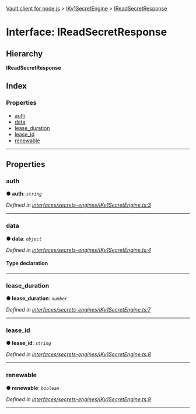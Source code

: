 [Vault client for node.js](../README.md) > [IKv1SecretEngine](../modules/ikv1secretengine.md) > [IReadSecretResponse](../interfaces/ikv1secretengine.ireadsecretresponse.md)

# Interface: IReadSecretResponse

## Hierarchy

**IReadSecretResponse**

## Index

### Properties

* [auth](ikv1secretengine.ireadsecretresponse.md#auth)
* [data](ikv1secretengine.ireadsecretresponse.md#data)
* [lease_duration](ikv1secretengine.ireadsecretresponse.md#lease_duration)
* [lease_id](ikv1secretengine.ireadsecretresponse.md#lease_id)
* [renewable](ikv1secretengine.ireadsecretresponse.md#renewable)

---

## Properties

<a id="auth"></a>

###  auth

**● auth**: *`string`*

*Defined in [interfaces/secrets-engines/IKv1SecretEngine.ts:3](https://github.com/theogravity/vault-tacular/blob/ffc4ac1/src/interfaces/secrets-engines/IKv1SecretEngine.ts#L3)*

___
<a id="data"></a>

###  data

**● data**: *`object`*

*Defined in [interfaces/secrets-engines/IKv1SecretEngine.ts:4](https://github.com/theogravity/vault-tacular/blob/ffc4ac1/src/interfaces/secrets-engines/IKv1SecretEngine.ts#L4)*

#### Type declaration

[key: `string`]: `any`

___
<a id="lease_duration"></a>

###  lease_duration

**● lease_duration**: *`number`*

*Defined in [interfaces/secrets-engines/IKv1SecretEngine.ts:7](https://github.com/theogravity/vault-tacular/blob/ffc4ac1/src/interfaces/secrets-engines/IKv1SecretEngine.ts#L7)*

___
<a id="lease_id"></a>

###  lease_id

**● lease_id**: *`string`*

*Defined in [interfaces/secrets-engines/IKv1SecretEngine.ts:8](https://github.com/theogravity/vault-tacular/blob/ffc4ac1/src/interfaces/secrets-engines/IKv1SecretEngine.ts#L8)*

___
<a id="renewable"></a>

###  renewable

**● renewable**: *`boolean`*

*Defined in [interfaces/secrets-engines/IKv1SecretEngine.ts:9](https://github.com/theogravity/vault-tacular/blob/ffc4ac1/src/interfaces/secrets-engines/IKv1SecretEngine.ts#L9)*

___

